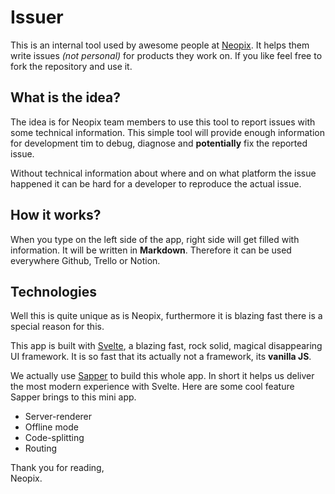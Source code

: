 # Issuer
This is an internal tool used by awesome people at [Neopix](http://weareneopix.com). It helps them write issues _(not personal)_ for products they work on. If you like feel free to fork the repository and use it.

## What is the idea?

The idea is for Neopix team members to use this tool to report issues with some technical information. This simple tool will provide enough information for development tim to debug, diagnose and **potentially** fix the reported issue.

Without technical information about where and on what platform the issue happened it can be hard for a developer to reproduce the actual issue.

## How it works?

When you type on the left side of the app, right side will get filled with information. It will be written in **Markdown**. Therefore it can be used everywhere Github, Trello or Notion.

## Technologies

Well this is quite unique as is Neopix, furthermore it is blazing fast there is a special reason for this.

This app is built with [Svelte](https://svelte.technology/), a blazing fast, rock solid, magical disappearing UI framework. It is so fast that its actually not a framework, its **vanilla JS**.

We actually use [Sapper](https://sapper.svelte.technology/) to build this whole app. In short it helps us deliver the most modern experience with Svelte. Here are some cool feature Sapper brings to this mini app.

*   Server-renderer
*   Offline mode
*   Code-splitting
*   Routing

Thank you for reading,  
Neopix.